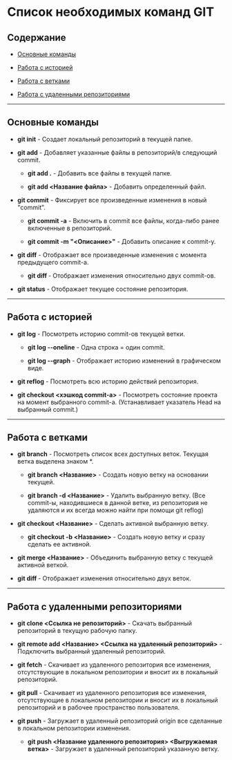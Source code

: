 # Список необходимых команд GIT

## Содержание

* [Основные команды](#основные-команды)

* [Работа с историей](#работа-с-историей)

* [Работа с ветками](#работа-с-ветками)

* [Работа с удаленными репозиториями](#работа-с-удаленными-репозиториями)

---

## Основные команды

- **git init** - Создает локальный репозиторий в текущей папке.

- **git add** - Добавляет указанные файлы в репозиторий/в следующий commit.
    
    - **git add .** - Добавить все файлы в текущей папке.

    - **git add <Название файла>** - Добавить определенный файл.

- **git commit** - Фиксирует все произведенные изменения в новый "commit".

    - **git commit -a** - Включить в commit все файлы, когда-либо ранее включенные в репозиторий.

    - **git commit -m "<Описание>"** - Добавить описание к commit-у.

- **git diff** - Отображает все произведенные изменения с момента предыдущего commit-а.

    - **git diff <commit1> <commit2>** - Отображает изменения относительно двух commit-ов.

- **git status** - Отображает текущее состояние репозитория.

---

## Работа с историей 

- **git log** - Посмотреть историю commit-ов текущей ветки.

    - **git log --oneline** - Одна строка = один commit.

    - **git log --graph** - Отображает историю изменений в графическом виде.

- **git reflog** - Посмотреть всю историю действий репозитория.

- **git checkout <хэшкод commit-а>** - Посмотреть состояние проекта на момент выбранного commit-а. (Устанавливает указатель Head на выбранный commit.)

---

## Работа с ветками

- **git branch** - Посмотреть список всех доступных веток. Текущая ветка выделена знаком *.

    - **git branch <Название>** - Создать новую ветку на основании текущей.

    - **git branch -d <Название>** - Удалить выбранную ветку. (Все commit-ы, находившиеся в данной ветке, из репозитория не удаляются и их всегда можно найти при помощи git reflog)

- **git checkout <Название>** - Сделать активной выбранную ветку.

    - **git checkout -b <Название>** - Создать новую ветку и сразу сделать ее активной.

- **git merge <Название>** - Объединить выбранную ветку с текущей активной веткой.

- **git diff <branch1> <branch2>** - Отображает изменения относительно двух веток.

---

## Работа с удаленными репозиториями

- **git clone <Ссылка не репозиторий>** - Скачать выбранный репозиторий в текущую рабочую папку.

- **git remote add <Название> <Ссылка на удаленный репозиторий>** - Подключить выбранный удаленный репозиторий.

- **git fetch** - Скачивает из удаленного репозитория все изменения, отсутствующие в локальном репозитории и вносит их в локальный репозиторий.

- **git pull** - Скачивает из удаленного репозитория все изменения, отсутствующие в локальном репозитории и вносит их в локальный репозиторий и в рабочее пространство пользователя.

- **git push** - Загружает в удаленный репозиторий origin все сделанные в локальном репозитории изменения.

    - **git push <Название удаленного репозитория> <Выгружаемая ветка>** - Загружает в удаленный репозиторий указанную ветку.